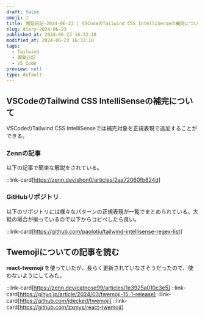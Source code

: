 ```yaml
---
draft: false
emoji: 🦛
title: 開発日記-2024-06-23 | VSCodeのTailwind CSS IntelliSenseの補完について
slug: diary-2024-06-23
published_at: 2024-06-23 16:32:18
modified_at: 2024-06-23 16:32:18
tags:
  - Tailwind
  - 開発日記
  - VS Code
preview: null
type: default
---
```


## VSCodeのTailwind CSS IntelliSenseの補完について

VSCodeのTailwind CSS IntelliSenseでは補完対象を正規表現で追加することができる。

### Zennの記事

以下の記事で簡単な解説をされている。

::link-card[https://zenn.dev/shon0/articles/2aa72060fb824d]

### GitHubリポジトリ

以下のリポジトリには様々なパターンの正規表現が一覧でまとめられている。大抵の場合が揃っているので以下からコピペしたら良い。

::link-card[https://github.com/paolotiu/tailwind-intellisense-regex-list]

## Twemojiについての記事を読む

**react-twemoji** を使っていたが、長らく更新されていなさそうだったので、使わないようにしてみた。

::link-card[https://zenn.dev/catnose99/articles/1e3925a010c3e5]
::link-card[https://gihyo.jp/article/2024/03/twemoji-15-1-release]
::link-card[https://github.com/jdecked/twemoji]
::link-card[https://github.com/zxmys/react-twemoji]
